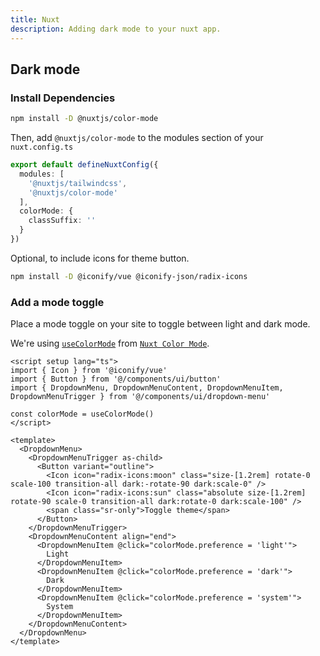 ```yaml
---
title: Nuxt
description: Adding dark mode to your nuxt app.
---
```


## Dark mode

<Steps>

### Install Dependencies

```bash
npm install -D @nuxtjs/color-mode
```

Then, add `@nuxtjs/color-mode` to the modules section of your `nuxt.config.ts`

```ts
export default defineNuxtConfig({
  modules: [
    '@nuxtjs/tailwindcss',
    '@nuxtjs/color-mode'
  ],
  colorMode: {
    classSuffix: ''
  }
})
```

Optional, to include icons for theme button.
```bash
npm install -D @iconify/vue @iconify-json/radix-icons
```

### Add a mode toggle

Place a mode toggle on your site to toggle between light and dark mode.

We're using [`useColorMode`](https://color-mode.nuxtjs.org/#usage) from [`Nuxt Color Mode`](https://color-mode.nuxtjs.org/).

```vue
<script setup lang="ts">
import { Icon } from '@iconify/vue'
import { Button } from '@/components/ui/button'
import { DropdownMenu, DropdownMenuContent, DropdownMenuItem, DropdownMenuTrigger } from '@/components/ui/dropdown-menu'

const colorMode = useColorMode()
</script>

<template>
  <DropdownMenu>
    <DropdownMenuTrigger as-child>
      <Button variant="outline">
        <Icon icon="radix-icons:moon" class="size-[1.2rem] rotate-0 scale-100 transition-all dark:-rotate-90 dark:scale-0" />
        <Icon icon="radix-icons:sun" class="absolute size-[1.2rem] rotate-90 scale-0 transition-all dark:rotate-0 dark:scale-100" />
        <span class="sr-only">Toggle theme</span>
      </Button>
    </DropdownMenuTrigger>
    <DropdownMenuContent align="end">
      <DropdownMenuItem @click="colorMode.preference = 'light'">
        Light
      </DropdownMenuItem>
      <DropdownMenuItem @click="colorMode.preference = 'dark'">
        Dark
      </DropdownMenuItem>
      <DropdownMenuItem @click="colorMode.preference = 'system'">
        System
      </DropdownMenuItem>
    </DropdownMenuContent>
  </DropdownMenu>
</template>
```

</Steps>
